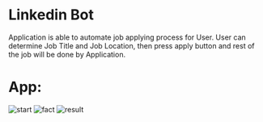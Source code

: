 # Linkedin Bot
Application is able to automate job applying process for User. 
User can determine Job Title and Job Location, then press apply button and rest of the job
will be done by Application.

# App:
![start](https://user-images.githubusercontent.com/106172218/206704352-2baf9490-051f-4d66-90a9-39b610cb5edd.jpg)
![fact](https://user-images.githubusercontent.com/106172218/206704366-13cb740c-42b4-4d57-bcd9-8095efab5c94.jpg)
![result](https://user-images.githubusercontent.com/106172218/206704375-3ef4017f-91f3-4794-b4ef-e847c544c80d.jpg)
